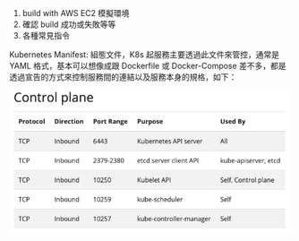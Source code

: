 1. build with AWS EC2 模擬環境
2. 確認 build 成功或失敗等等
3. 各種常見指令


Kubernetes Manifest: 組態文件，K8s 起服務主要透過此文件來管控，通常是 YAML 格式，基本可以想像成跟 Dockerfile 或 Docker-Compose 差不多，都是透過宣告的方式來控制服務間的連結以及服務本身的規格，如下：

![alt text](image.png)

